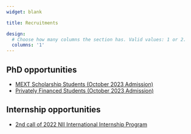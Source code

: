 ```yaml
---
widget: blank

title: Recruitments

design:
  # Choose how many columns the section has. Valid values: 1 or 2.
  columns: '1'
---
```

<!-- 
## Postdoc opportunities
CLOSED * [Postdoctoral Fellow - 1](https://www.nii.ac.jp/en/about/recruit/2022/1007-2.html): Speech information processing, Signal processing, ML
CLOSED * [Postdoctoral Fellow - 2](https://www.nii.ac.jp/en/about/recruit/2022/1028.html): CV, CG, NLP, Multimedia forensics, ML
 -->
## PhD opportunities
* [MEXT Scholarship Students (October 2023 Admission)](https://www.soken.ac.jp/en/admission/mextscholarship/university_recommendation/index.html)
* [Privately Financed Students (October 2023 Admission)](https://www.soken.ac.jp/en/admission/pvscholarship/scholarship/)

## Internship opportunities
* [2nd call of 2022 NII International Internship Program](https://www.nii.ac.jp/en/about/international/mouresearch/internship2022-2/)